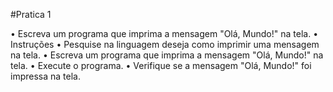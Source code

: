 #Pratica 1

• Escreva um programa que imprima a
mensagem "Olá, Mundo!" na tela.
• Instruções
• Pesquise na linguagem deseja como
imprimir uma mensagem na tela.
• Escreva um programa que imprima a
mensagem "Olá, Mundo!" na tela.
• Execute o programa.
• Verifique se a mensagem "Olá, Mundo!"
foi impressa na tela.
